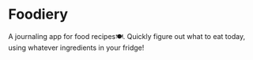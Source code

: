 # Foodiery
A journaling app for food recipes🍽. Quickly figure out what to eat today, using whatever ingredients in your fridge!
